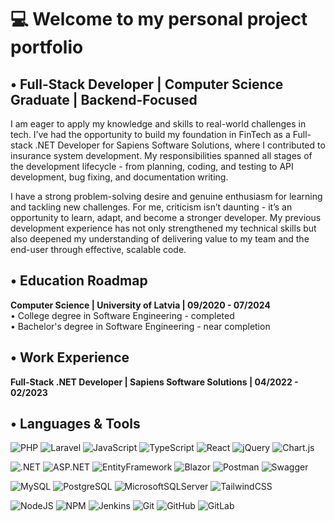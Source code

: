 # 💻 Welcome to my personal project portfolio

## • Full-Stack Developer | Computer Science Graduate | Backend-Focused
 
I am eager to apply my knowledge and skills to real-world challenges in tech. I’ve had the opportunity to build 
my foundation in FinTech as a Full-stack .NET Developer for Sapiens Software Solutions, where I contributed to 
insurance system development. My responsibilities spanned all stages of the development lifecycle - 
from planning, coding, and testing to API development, bug fixing, and documentation writing. <br/>

I have a strong problem-solving desire and genuine enthusiasm for learning and tackling new challenges. 
For me, criticism isn’t daunting - it’s an opportunity to learn, adapt, and become a stronger developer. 
My previous development experience has not only strengthened my technical skills but also deepened my 
understanding of delivering value to my team and the end-user through effective, scalable code.

## • Education Roadmap

**Computer Science | University of Latvia | 09/2020 - 07/2024** <br/>
  • College degree in Software Engineering - completed <br/>
  • Bachelor's degree in Software Engineering - near completion <br/>

## • Work Experience

**Full-Stack .NET Developer | Sapiens Software Solutions | 04/2022 - 02/2023**

## • Languages & Tools

![PHP](https://img.shields.io/badge/php-%23777BB4.svg?style=for-the-badge&logo=php&logoColor=white) 
![Laravel](https://img.shields.io/badge/laravel-%23FF2D20.svg?style=for-the-badge&logo=laravel&logoColor=white) 
![JavaScript](https://img.shields.io/badge/javascript-%23323330.svg?style=for-the-badge&logo=javascript&logoColor=%23F7DF1E) 
![TypeScript](https://img.shields.io/badge/TypeScript-3178C6?style=for-the-badge&logo=typescript&logoColor=white) 
![React](https://img.shields.io/badge/react-%2320232a.svg?style=for-the-badge&logo=react&logoColor=%2361DAFB) 
![jQuery](https://img.shields.io/badge/jquery-%230769AD.svg?style=for-the-badge&logo=jquery&logoColor=white) 
![Chart.js](https://img.shields.io/badge/chart.js-F5788D.svg?style=for-the-badge&logo=chart.js&logoColor=white) <br/>

![.NET](https://img.shields.io/badge/.NET%20Core-5C2D91?style=for-the-badge&logo=.net&logoColor=white) 
![ASP.NET](https://img.shields.io/badge/ASP.NET-5C2D91?style=for-the-badge&logo=.net&logoColor=white) 
![EntityFramework](https://img.shields.io/badge/Entity%20Framework-5C2D91?style=for-the-badge&logo=.net&logoColor=white) 
![Blazor](https://img.shields.io/badge/Blazor-5C2D91?style=for-the-badge&logo=.net&logoColor=white) 
![Postman](https://img.shields.io/badge/Postman-FF6C37?style=for-the-badge&logo=postman&logoColor=white) 
![Swagger](https://img.shields.io/badge/-Swagger-%23Clojure?style=for-the-badge&logo=swagger&logoColor=white) <br/>

![MySQL](https://img.shields.io/badge/mysql-4479A1.svg?style=for-the-badge&logo=mysql&logoColor=white) 
![PostgreSQL](https://img.shields.io/badge/PostgreSQL-%230769AD?style=for-the-badge&logo=postgresql&logoColor=white) 
![MicrosoftSQLServer](https://img.shields.io/badge/Microsoft%20SQL%20Server-CC2927?style=for-the-badge&logo=microsoft%20sql%20server&logoColor=white) 
![TailwindCSS](https://img.shields.io/badge/tailwindcss-%2338B2AC.svg?style=for-the-badge&logo=tailwind-css&logoColor=white) <br/>

![NodeJS](https://img.shields.io/badge/node.js-6DA55F?style=for-the-badge&logo=node.js&logoColor=white) 
![NPM](https://img.shields.io/badge/NPM-%23CB3837.svg?style=for-the-badge&logo=npm&logoColor=white) 
![Jenkins](https://img.shields.io/badge/jenkins-%232C5263.svg?style=for-the-badge&logo=jenkins&logoColor=white) 
![Git](https://img.shields.io/badge/git-%23F05033.svg?style=for-the-badge&logo=git&logoColor=white) 
![GitHub](https://img.shields.io/badge/github-%23121011.svg?style=for-the-badge&logo=github&logoColor=white) 
![GitLab](https://img.shields.io/badge/gitlab-%23181717.svg?style=for-the-badge&logo=gitlab&logoColor=white) 
